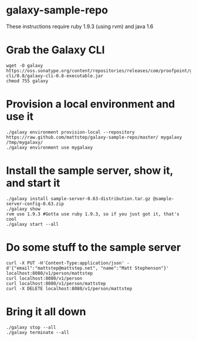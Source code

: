 galaxy-sample-repo
==================
These instructions require ruby 1.9.3 (using rvm) and java 1.6

Grab the Galaxy CLI
===================
    wget -O galaxy https://oss.sonatype.org/content/repositories/releases/com/proofpoint/galaxy/galaxy-cli/0.8/galaxy-cli-0.8-executable.jar
    chmod 755 galaxy

Provision a local environment and use it
========================================
    ./galaxy environment provision-local --repository https://raw.github.com/mattstep/galaxy-sample-repo/master/ mygalaxy /tmp/mygalaxy/
    ./galaxy environment use mygalaxy

Install the sample server, show it, and start it
================================================
    ./galaxy install sample-server-0.63-distribution.tar.gz @sample-server-config-0.63.zip
    ./galaxy show
    rvm use 1.9.3 #Gotta use ruby 1.9.3, so if you just got it, that's cool
    ./galaxy start --all

Do some stuff to the sample server
==================================
    curl -X PUT -H'Content-Type:application/json' -d'{"email":"mattstep@mattstep.net", "name":"Matt Stephenson"}' localhost:8080/v1/person/mattstep
    curl localhost:8080/v1/person
    curl localhost:8080/v1/person/mattstep
    curl -X DELETE localhost:8080/v1/person/mattstep

Bring it all down
=================
    ./galaxy stop --all
    ./galaxy terminate --all

